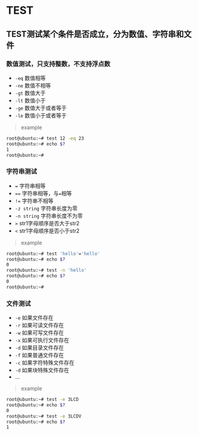 # TEST

## TEST测试某个条件是否成立，分为数值、字符串和文件

### 数值测试，只支持整数，不支持浮点数

- `-eq`  数值相等
- `-ne` 数值不相等
- `-gt` 数值大于
- `-lt` 数值小于
- `-ge` 数值大于或者等于
- `-le` 数值小于或者等于

> example
```bash
root@ubuntu:~# test 12 -eq 23
root@ubuntu:~# echo $?
1
root@ubuntu:~#
```

### 字符串测试

- `=` 字符串相等
- `==` 字符串相等，与`=`相等
- `!=` 字符串不相等
- `-z string` 字符串长度为零
- `-n string` 字符串长度不为零
- `>` str1字母顺序是否大于str2
- `<` str1字母顺序是否小于str2

> example
```bash
root@ubuntu:~# test 'hello'='hello'
root@ubuntu:~# echo $?
0
root@ubuntu:~# test -n 'hello'
root@ubuntu:~# echo $?
0
root@ubuntu:~#
```

### 文件测试

- `-e` 如果文件存在
- `-r` 如果可读文件存在
- `-w` 如果可写文件存在
- `-x` 如果可执行文件存在
- `-d` 如果目录文件存在
- `-f` 如果普通文件存在
- `-c` 如果字符特殊文件存在
- `-d` 如果块特殊文件存在
- ...
  
>example
```bash
root@ubuntu:~# test -e 3LCD
root@ubuntu:~# echo $?
0
root@ubuntu:~# test -e 3LCDV
root@ubuntu:~# echo $?
1
```



